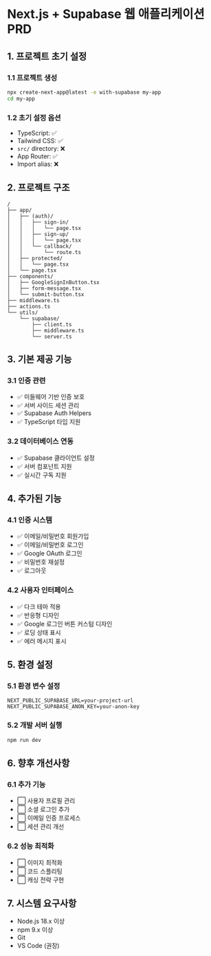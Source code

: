 # Next.js + Supabase 웹 애플리케이션 PRD

## 1. 프로젝트 초기 설정

### 1.1 프로젝트 생성

```bash
npx create-next-app@latest -e with-supabase my-app
cd my-app
```

### 1.2 초기 설정 옵션

- TypeScript: ✅
- Tailwind CSS: ✅
- `src/` directory: ❌
- App Router: ✅
- Import alias: ❌

## 2. 프로젝트 구조

```
/
├── app/
│   ├── (auth)/
│   │   ├── sign-in/
│   │   │   └── page.tsx
│   │   ├── sign-up/
│   │   │   └── page.tsx
│   │   └── callback/
│   │       └── route.ts
│   ├── protected/
│   │   └── page.tsx
│   └── page.tsx
├── components/
│   ├── GoogleSignInButton.tsx
│   ├── form-message.tsx
│   └── submit-button.tsx
├── middleware.ts
├── actions.ts
└── utils/
    └── supabase/
        ├── client.ts
        ├── middleware.ts
        └── server.ts
```

## 3. 기본 제공 기능

### 3.1 인증 관련

- ✅ 미들웨어 기반 인증 보호
- ✅ 서버 사이드 세션 관리
- ✅ Supabase Auth Helpers
- ✅ TypeScript 타입 지원

### 3.2 데이터베이스 연동

- ✅ Supabase 클라이언트 설정
- ✅ 서버 컴포넌트 지원
- ✅ 실시간 구독 지원

## 4. 추가된 기능

### 4.1 인증 시스템

- ✅ 이메일/비밀번호 회원가입
- ✅ 이메일/비밀번호 로그인
- ✅ Google OAuth 로그인
- ✅ 비밀번호 재설정
- ✅ 로그아웃

### 4.2 사용자 인터페이스

- ✅ 다크 테마 적용
- ✅ 반응형 디자인
- ✅ Google 로그인 버튼 커스텀 디자인
- ✅ 로딩 상태 표시
- ✅ 에러 메시지 표시

## 5. 환경 설정

### 5.1 환경 변수 설정

```env
NEXT_PUBLIC_SUPABASE_URL=your-project-url
NEXT_PUBLIC_SUPABASE_ANON_KEY=your-anon-key
```

### 5.2 개발 서버 실행

```bash
npm run dev
```

## 6. 향후 개선사항

### 6.1 추가 기능

- ⬜️ 사용자 프로필 관리
- ⬜️ 소셜 로그인 추가
- ⬜️ 이메일 인증 프로세스
- ⬜️ 세션 관리 개선

### 6.2 성능 최적화

- ⬜️ 이미지 최적화
- ⬜️ 코드 스플리팅
- ⬜️ 캐싱 전략 구현

## 7. 시스템 요구사항

- Node.js 18.x 이상
- npm 9.x 이상
- Git
- VS Code (권장)
